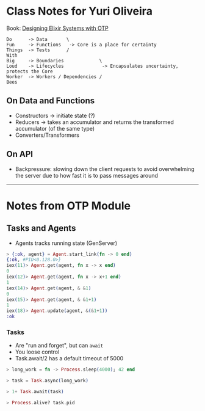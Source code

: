 # Class Notes for Yuri Oliveira

Book: [Designing Elixir Systems with OTP](https://pragprog.com/titles/jgotp/designing-elixir-systems-with-otp/)

```
Do      -> Data       \
Fun     -> Functions   -> Core is a place for certainty
Things  -> Tests      /
With
Big     -> Boundaries             \
Loud    -> Lifecycles              -> Encapsulates uncertainty, protects the Core
Worker  -> Workers / Dependencies /
Bees
```

## On Data and Functions

* Constructors            -> initiate state (?)
* Reducers                -> takes an accumulator and returns the transformed accumulator (of the same type)
* Converters/Transformers

## On API

* Backpressure: slowing down the client requests to avoid overwhelming the server due to how fast it is to pass messages around

---

# Notes from OTP Module

## Tasks and Agents

* Agents tracks running state (GenServer)

```elixir
> {:ok, agent} = Agent.start_link(fn -> 0 end)
{:ok, #PID<0.128.0>}
iex(11)> Agent.get(agent, fn x -> x end)
0
iex(12)> Agent.get(agent, fn x -> x+1 end)
1
iex(14)> Agent.get(agent, & &1)
0
iex(15)> Agent.get(agent, & &1+1)
1
iex(18)> Agent.update(agent, &(&1+1))
:ok
```

### Tasks

* Are "run and forget", but can `await`
* You loose control
* Task.await/2 has a default timeout of 5000

```elixir
> long_work = fn -> Process.sleep(4000); 42 end

> task = Task.async(long_work)

> 1+ Task.await(task)

> Process.alive? task.pid
```